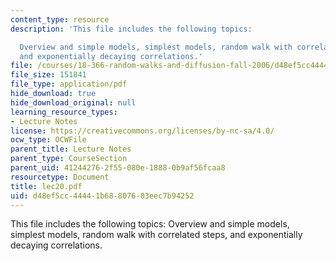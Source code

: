 ```yaml
---
content_type: resource
description: 'This file includes the following topics:

  Overview and simple models, simplest models, random walk with correlated steps,
  and exponentially decaying correlations.'
file: /courses/18-366-random-walks-and-diffusion-fall-2006/d48ef5cc44441b68807603eec7b94252_lec20.pdf
file_size: 151841
file_type: application/pdf
hide_download: true
hide_download_original: null
learning_resource_types:
- Lecture Notes
license: https://creativecommons.org/licenses/by-nc-sa/4.0/
ocw_type: OCWFile
parent_title: Lecture Notes
parent_type: CourseSection
parent_uid: 41244276-2f55-080e-1888-0b9af56fcaa8
resourcetype: Document
title: lec20.pdf
uid: d48ef5cc-4444-1b68-8076-03eec7b94252
---
```

This file includes the following topics:
Overview and simple models, simplest models, random walk with correlated steps, and exponentially decaying correlations.